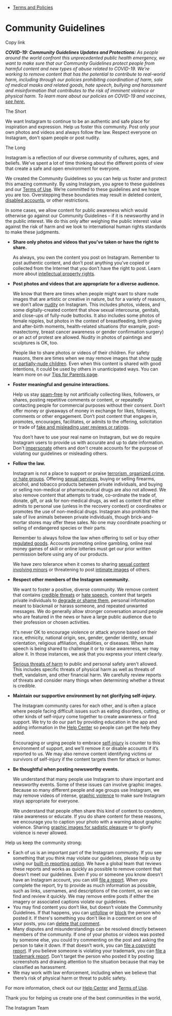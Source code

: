 *   [Terms and Policies](https://help.instagram.com/1417489251945243/?helpref=breadcrumb)

Community Guidelines
====================

Copy link

_**COVID-19: Community Guidelines Updates and Protections:** As people around the world confront this unprecedented public health emergency, we want to make sure that our Community Guidelines protect people from harmful content and new types of abuse related to COVID-19. We’re working to remove content that has the potential to contribute to real-world harm, including through our policies prohibiting coordination of harm, sale of medical masks and related goods, hate speech, bullying and harassment and misinformation that contributes to the risk of imminent violence or physical harm. To learn more about our policies on COVID-19 and vaccines, [see here.](https://help.instagram.com/697825587576762?helpref=faq_content)_

The Short

We want Instagram to continue to be an authentic and safe place for inspiration and expression. Help us foster this community. Post only your own photos and videos and always follow the law. Respect everyone on Instagram, don’t spam people or post nudity.

The Long

Instagram is a reflection of our diverse community of cultures, ages, and beliefs. We’ve spent a lot of time thinking about the different points of view that create a safe and open environment for everyone.

We created the Community Guidelines so you can help us foster and protect this amazing community. By using Instagram, you agree to these guidelines and our [Terms of Use](https://www.instagram.com/legal/terms). We’re committed to these guidelines and we hope you are too. Overstepping these boundaries may result in deleted content, [disabled accounts](https://help.instagram.com/366993040048856?helpref=faq_content), or other restrictions.

In some cases, we allow content for public awareness which would otherwise go against our Community Guidelines – if it is newsworthy and in the public interest. We do this only after weighing the public interest value against the risk of harm and we look to international human rights standards to make these judgments.

*   **Share only photos and videos that you’ve taken or have the right to share.**
    
    As always, you own the content you post on Instagram. Remember to post authentic content, and don’t post anything you’ve copied or collected from the Internet that you don’t have the right to post. Learn more about [intellectual property rights](https://help.instagram.com/126382350847838?helpref=faq_content).
    
*   **Post photos and videos that are appropriate for a diverse audience.**
    
    We know that there are times when people might want to share nude images that are artistic or creative in nature, but for a variety of reasons, we don’t allow [nudity](https://l.instagram.com/?u=https%3A%2F%2Fwww.facebook.com%2Fcommunitystandards%2Fadult_nudity_sexual_activity&e=AT3eor6ob_5FzJ1D4_Qiugp1lY6KJdrMSo9TgHMZGsGHRopoOQtr5aPiI0pA2pLk_SJ9Dy5sZmkSReMfcQNDmkE65vVhwJJVmHXHPYAZXYuxw26GE0V-4ySvxq8pwcxwTfmJIAUFn60fuzsUhtgpI8cSDQOLNZe-rNM7sw) on Instagram. This includes photos, videos, and some digitally-created content that show sexual intercourse, genitals, and close-ups of fully-nude buttocks. It also includes some photos of female nipples, but photos in the context of breastfeeding, birth giving and after-birth moments, health-related situations (for example, post-mastectomy, breast cancer awareness or gender confirmation surgery) or an act of protest are allowed. Nudity in photos of paintings and sculptures is OK, too.
    
    People like to share photos or videos of their children. For safety reasons, there are times when we may remove images that show [nude or partially-nude children](https://l.instagram.com/?u=https%3A%2F%2Fwww.facebook.com%2Fcommunitystandards%2Fchild_nudity_sexual_exploitation&e=AT3eor6ob_5FzJ1D4_Qiugp1lY6KJdrMSo9TgHMZGsGHRopoOQtr5aPiI0pA2pLk_SJ9Dy5sZmkSReMfcQNDmkE65vVhwJJVmHXHPYAZXYuxw26GE0V-4ySvxq8pwcxwTfmJIAUFn60fuzsUhtgpI8cSDQOLNZe-rNM7sw). Even when this content is shared with good intentions, it could be used by others in unanticipated ways. You can learn more on our [Tips for Parents page](https://help.instagram.com/154475974694511/?helpref=faq_content).
    
*   **Foster meaningful and genuine interactions.**
    
    Help us stay [spam-free](https://l.instagram.com/?u=https%3A%2F%2Fwww.facebook.com%2Fcommunitystandards%2Fspam&e=AT3eor6ob_5FzJ1D4_Qiugp1lY6KJdrMSo9TgHMZGsGHRopoOQtr5aPiI0pA2pLk_SJ9Dy5sZmkSReMfcQNDmkE65vVhwJJVmHXHPYAZXYuxw26GE0V-4ySvxq8pwcxwTfmJIAUFn60fuzsUhtgpI8cSDQOLNZe-rNM7sw) by not artificially collecting likes, followers, or shares, posting repetitive comments or content, or repeatedly contacting people for commercial purposes without their consent. Don’t offer money or giveaways of money in exchange for likes, followers, comments or other engagement. Don’t post content that engages in, promotes, encourages, facilitates, or admits to the offering, solicitation or trade of [fake and misleading user reviews or ratings](https://l.instagram.com/?u=https%3A%2F%2Fwww.facebook.com%2Fcommunitystandards%2Ffraud_deception&e=AT3eor6ob_5FzJ1D4_Qiugp1lY6KJdrMSo9TgHMZGsGHRopoOQtr5aPiI0pA2pLk_SJ9Dy5sZmkSReMfcQNDmkE65vVhwJJVmHXHPYAZXYuxw26GE0V-4ySvxq8pwcxwTfmJIAUFn60fuzsUhtgpI8cSDQOLNZe-rNM7sw).
    
    You don’t have to use your real name on Instagram, but we do require Instagram users to provide us with accurate and up to date information. Don't [impersonate](https://l.instagram.com/?u=https%3A%2F%2Fwww.facebook.com%2Fcommunitystandards%2Fmisrepresentation&e=AT3eor6ob_5FzJ1D4_Qiugp1lY6KJdrMSo9TgHMZGsGHRopoOQtr5aPiI0pA2pLk_SJ9Dy5sZmkSReMfcQNDmkE65vVhwJJVmHXHPYAZXYuxw26GE0V-4ySvxq8pwcxwTfmJIAUFn60fuzsUhtgpI8cSDQOLNZe-rNM7sw) others and don't create accounts for the purpose of violating our guidelines or misleading others.
    
*   **Follow the law.**
    
    Instagram is not a place to support or praise [terrorism, organized crime, or hate groups](https://l.instagram.com/?u=https%3A%2F%2Fwww.facebook.com%2Fcommunitystandards%2Fdangerous_individuals_organizations&e=AT3eor6ob_5FzJ1D4_Qiugp1lY6KJdrMSo9TgHMZGsGHRopoOQtr5aPiI0pA2pLk_SJ9Dy5sZmkSReMfcQNDmkE65vVhwJJVmHXHPYAZXYuxw26GE0V-4ySvxq8pwcxwTfmJIAUFn60fuzsUhtgpI8cSDQOLNZe-rNM7sw). Offering [sexual services](https://l.instagram.com/?u=https%3A%2F%2Fwww.facebook.com%2Fcommunitystandards%2Fsexual_solicitation&e=AT3eor6ob_5FzJ1D4_Qiugp1lY6KJdrMSo9TgHMZGsGHRopoOQtr5aPiI0pA2pLk_SJ9Dy5sZmkSReMfcQNDmkE65vVhwJJVmHXHPYAZXYuxw26GE0V-4ySvxq8pwcxwTfmJIAUFn60fuzsUhtgpI8cSDQOLNZe-rNM7sw), buying or selling firearms, alcohol, and tobacco products between private individuals, and buying or selling non-medical or pharmaceutical drugs are also not allowed. We also remove content that attempts to trade, co-ordinate the trade of, donate, gift, or ask for non-medical drugs, as well as content that either admits to personal use (unless in the recovery context) or coordinates or promotes the use of non-medical drugs. Instagram also prohibits the sale of live animals between private individuals, though brick-and-mortar stores may offer these sales. No one may coordinate poaching or selling of endangered species or their parts.
    
    Remember to always follow the law when offering to sell or buy other [regulated goods](https://l.instagram.com/?u=https%3A%2F%2Fwww.facebook.com%2Fcommunitystandards%2Fregulated_goods&e=AT3eor6ob_5FzJ1D4_Qiugp1lY6KJdrMSo9TgHMZGsGHRopoOQtr5aPiI0pA2pLk_SJ9Dy5sZmkSReMfcQNDmkE65vVhwJJVmHXHPYAZXYuxw26GE0V-4ySvxq8pwcxwTfmJIAUFn60fuzsUhtgpI8cSDQOLNZe-rNM7sw). Accounts promoting online gambling, online real money games of skill or online lotteries must get our prior written permission before using any of our products.
    
    We have zero tolerance when it comes to sharing [sexual content involving minors](https://l.instagram.com/?u=https%3A%2F%2Fwww.facebook.com%2Fcommunitystandards%2Fchild_nudity_sexual_exploitation&e=AT3eor6ob_5FzJ1D4_Qiugp1lY6KJdrMSo9TgHMZGsGHRopoOQtr5aPiI0pA2pLk_SJ9Dy5sZmkSReMfcQNDmkE65vVhwJJVmHXHPYAZXYuxw26GE0V-4ySvxq8pwcxwTfmJIAUFn60fuzsUhtgpI8cSDQOLNZe-rNM7sw) or threatening to post [intimate images](https://l.instagram.com/?u=https%3A%2F%2Fwww.facebook.com%2Fcommunitystandards%2Fsexual_exploitation_adults&e=AT3eor6ob_5FzJ1D4_Qiugp1lY6KJdrMSo9TgHMZGsGHRopoOQtr5aPiI0pA2pLk_SJ9Dy5sZmkSReMfcQNDmkE65vVhwJJVmHXHPYAZXYuxw26GE0V-4ySvxq8pwcxwTfmJIAUFn60fuzsUhtgpI8cSDQOLNZe-rNM7sw) of others.
    
*   **Respect other members of the Instagram community.**
    
    We want to foster a positive, diverse community. We remove content that contains [credible threats](https://l.instagram.com/?u=https%3A%2F%2Fwww.facebook.com%2Fcommunitystandards%2Fcredible_violence&e=AT3eor6ob_5FzJ1D4_Qiugp1lY6KJdrMSo9TgHMZGsGHRopoOQtr5aPiI0pA2pLk_SJ9Dy5sZmkSReMfcQNDmkE65vVhwJJVmHXHPYAZXYuxw26GE0V-4ySvxq8pwcxwTfmJIAUFn60fuzsUhtgpI8cSDQOLNZe-rNM7sw) or [hate speech](https://l.instagram.com/?u=https%3A%2F%2Fwww.facebook.com%2Fcommunitystandards%2Fhate_speech&e=AT3eor6ob_5FzJ1D4_Qiugp1lY6KJdrMSo9TgHMZGsGHRopoOQtr5aPiI0pA2pLk_SJ9Dy5sZmkSReMfcQNDmkE65vVhwJJVmHXHPYAZXYuxw26GE0V-4ySvxq8pwcxwTfmJIAUFn60fuzsUhtgpI8cSDQOLNZe-rNM7sw), content that targets private individuals to [degrade or shame them](https://l.instagram.com/?u=https%3A%2F%2Fwww.facebook.com%2Fcommunitystandards%2Fbullying&e=AT3eor6ob_5FzJ1D4_Qiugp1lY6KJdrMSo9TgHMZGsGHRopoOQtr5aPiI0pA2pLk_SJ9Dy5sZmkSReMfcQNDmkE65vVhwJJVmHXHPYAZXYuxw26GE0V-4ySvxq8pwcxwTfmJIAUFn60fuzsUhtgpI8cSDQOLNZe-rNM7sw), personal information meant to blackmail or harass someone, and repeated unwanted messages. We do generally allow stronger conversation around people who are featured in the news or have a large public audience due to their profession or chosen activities.
    
    It's never OK to encourage violence or attack anyone based on their race, ethnicity, national origin, sex, gender, gender identity, sexual orientation, religious affiliation, disabilities, or diseases. When hate speech is being shared to challenge it or to raise awareness, we may allow it. In those instances, we ask that you express your intent clearly.
    
    [Serious threats of harm](https://l.instagram.com/?u=https%3A%2F%2Fwww.facebook.com%2Fcommunitystandards%2Fcredible_violence&e=AT3eor6ob_5FzJ1D4_Qiugp1lY6KJdrMSo9TgHMZGsGHRopoOQtr5aPiI0pA2pLk_SJ9Dy5sZmkSReMfcQNDmkE65vVhwJJVmHXHPYAZXYuxw26GE0V-4ySvxq8pwcxwTfmJIAUFn60fuzsUhtgpI8cSDQOLNZe-rNM7sw) to public and personal safety aren't allowed. This includes specific threats of physical harm as well as threats of theft, vandalism, and other financial harm. We carefully review reports of threats and consider many things when determining whether a threat is credible.
    
*   **Maintain our supportive environment by not glorifying self-injury.**
    
    The Instagram community cares for each other, and is often a place where people facing difficult issues such as eating disorders, cutting, or other kinds of self-injury come together to create awareness or find support. We try to do our part by providing education in the app and adding information in the [Help Center](https://help.instagram.com/) so people can get the help they need.
    
    Encouraging or urging people to embrace [self-injury](https://l.instagram.com/?u=https%3A%2F%2Fwww.facebook.com%2Fcommunitystandards%2Fsuicide_self_injury_violence&e=AT3eor6ob_5FzJ1D4_Qiugp1lY6KJdrMSo9TgHMZGsGHRopoOQtr5aPiI0pA2pLk_SJ9Dy5sZmkSReMfcQNDmkE65vVhwJJVmHXHPYAZXYuxw26GE0V-4ySvxq8pwcxwTfmJIAUFn60fuzsUhtgpI8cSDQOLNZe-rNM7sw) is counter to this environment of support, and we’ll remove it or disable accounts if it’s reported to us. We may also remove content identifying victims or survivors of self-injury if the content targets them for attack or humor.
    
*   **Be thoughtful when posting newsworthy events.**
    
    We understand that many people use Instagram to share important and newsworthy events. Some of these issues can involve graphic images. Because so many different people and age groups use Instagram, we may remove videos of intense, [graphic violence](https://l.instagram.com/?u=https%3A%2F%2Fwww.facebook.com%2Fcommunitystandards%2Fgraphic_violence&e=AT3eor6ob_5FzJ1D4_Qiugp1lY6KJdrMSo9TgHMZGsGHRopoOQtr5aPiI0pA2pLk_SJ9Dy5sZmkSReMfcQNDmkE65vVhwJJVmHXHPYAZXYuxw26GE0V-4ySvxq8pwcxwTfmJIAUFn60fuzsUhtgpI8cSDQOLNZe-rNM7sw) to make sure Instagram stays appropriate for everyone.
    
    We understand that people often share this kind of content to condemn, raise awareness or educate. If you do share content for these reasons, we encourage you to caption your photo with a warning about graphic violence. Sharing [graphic images for sadistic pleasure](https://l.instagram.com/?u=https%3A%2F%2Fwww.facebook.com%2Fcommunitystandards%2Fcruel_insensitive&e=AT3eor6ob_5FzJ1D4_Qiugp1lY6KJdrMSo9TgHMZGsGHRopoOQtr5aPiI0pA2pLk_SJ9Dy5sZmkSReMfcQNDmkE65vVhwJJVmHXHPYAZXYuxw26GE0V-4ySvxq8pwcxwTfmJIAUFn60fuzsUhtgpI8cSDQOLNZe-rNM7sw) or to glorify violence is never allowed.
    

Help us keep the community strong:

*   Each of us is an important part of the Instagram community. If you see something that you think may violate our guidelines, please help us by using our [built-in reporting option](https://help.instagram.com/165828726894770?helpref=faq_content). We have a global team that reviews these reports and works as quickly as possible to remove content that doesn’t meet our guidelines. Even if you or someone you know doesn’t have an Instagram account, you can still [file a report](https://help.instagram.com/contact/383679321740945). When you complete the report, try to provide as much information as possible, such as links, usernames, and descriptions of the content, so we can find and review it quickly. We may remove entire posts if either the imagery or associated captions violate our guidelines.
*   You may find content you don’t like, but doesn’t violate the Community Guidelines. If that happens, you can [unfollow](https://help.instagram.com/286340048138725?helpref=faq_content) or [block](https://help.instagram.com/426700567389543/?helpref=faq_content) the person who posted it. If there's something you don't like in a comment on one of your posts, you can [delete that comment](https://help.instagram.com/289098941190483?helpref=faq_content).
*   Many disputes and misunderstandings can be resolved directly between members of the community. If one of your photos or videos was posted by someone else, you could try commenting on the post and asking the person to take it down. If that doesn’t work, you can [file a copyright report](https://help.instagram.com/126382350847838?helpref=faq_content). If you believe someone is violating your trademark, you can [file a trademark report](https://help.instagram.com/222826637847963?helpref=faq_content). Don't target the person who posted it by posting screenshots and drawing attention to the situation because that may be classified as harassment.
*   We may work with law enforcement, including when we believe that there’s risk of physical harm or threat to public safety.

For more information, check out our [Help Center](https://help.instagram.com/) and [Terms of Use](https://l.instagram.com/?u=http%3A%2F%2Finstagram.com%2Flegal%2Fterms%2F%23&e=AT3eor6ob_5FzJ1D4_Qiugp1lY6KJdrMSo9TgHMZGsGHRopoOQtr5aPiI0pA2pLk_SJ9Dy5sZmkSReMfcQNDmkE65vVhwJJVmHXHPYAZXYuxw26GE0V-4ySvxq8pwcxwTfmJIAUFn60fuzsUhtgpI8cSDQOLNZe-rNM7sw).

Thank you for helping us create one of the best communities in the world,

The Instagram Team